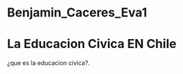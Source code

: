 # Benjamin_Caceres_Eva1
<!DOCTYPE html>
<html lang="es">
<head>
    <meta charset="UTF-8">
    <meta name="viewport" content="width=device-width, initial-scale=1.0">
    <link rel="stylesheet" href="css/styles.css">
    <title>educacion civica en chile</title>
</head>
<body>
    <h1>La Educacion Civica EN Chile</h1>
    <p>¿que es la educacion civica?.</p>
</body>
</html>
